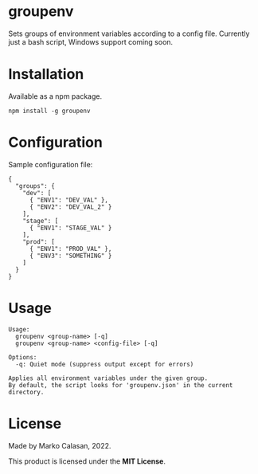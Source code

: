 # groupenv
Sets groups of environment variables according to a config file. Currently just a bash script, Windows support coming soon.

# Installation
Available as a npm package.

```
npm install -g groupenv
```

# Configuration
Sample configuration file:
```
{
  "groups": {
    "dev": [
      { "ENV1": "DEV_VAL" },
      { "ENV2": "DEV_VAL_2" }
    ],
    "stage": [
      { "ENV1": "STAGE_VAL" }
    ],
    "prod": [
      { "ENV1": "PROD_VAL" },
      { "ENV3": "SOMETHING" }
    ]
  }
}
```

# Usage
```
Usage:
  groupenv <group-name> [-q]
  groupenv <group-name> <config-file> [-q]

Options:
  -q: Quiet mode (suppress output except for errors)

Applies all environment variables under the given group.
By default, the script looks for 'groupenv.json' in the current directory.
```


# License
Made by Marko Calasan, 2022.

This product is licensed under the **MIT License**.
